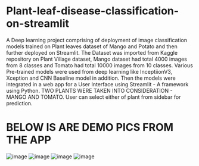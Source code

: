 # Plant-leaf-disease-classification-on-streamlit
A Deep learning project comprising of deployment of image classification models trained on Plant leaves dataset of Mango and Potato and then further deployed on Streamlit.
The Dataset was imported from Kaggle repository on Plant Village dataset, Mango dataset had total 4000 images from 8 classes and Tomato had total 10000 images from 10 classes. 
Various Pre-trained models were used from deep learning like InceptiionV3, Xception and CNN Baseline model in addition. Then the models were integrated in a web app for a User Interface using Streamlit -  A framework using Python. 
TWO PLANTS WERE TAKEN INTO  CONSIDERATION - MANGO AND TOMATO. User can select either of plant from sidebar for prediction.
# BELOW IS ARE DEMO PICS FROM THE APP
![image](https://github.com/Mananpatel25/Plant-leaf-disease-classification-on-streamlit/assets/85306973/43a25d94-9bc5-4722-8e61-9d995f4cfab1)
![image](https://github.com/Mananpatel25/Plant-leaf-disease-classification-on-streamlit/assets/85306973/1bbd7321-26b7-4cd5-93dc-b34c74fe3930)
![image](https://github.com/Mananpatel25/Plant-leaf-disease-classification-on-streamlit/assets/85306973/7184dc1f-4419-4f77-8081-45f532908660)
![image](https://github.com/Mananpatel25/Plant-leaf-disease-classification-on-streamlit/assets/85306973/0a37f101-b03d-447a-b1ab-23899cbbbb28)


